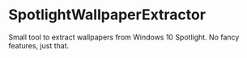 # SpotlightWallpaperExtractor
Small tool to extract wallpapers from Windows 10 Spotlight. No fancy features, just that.

